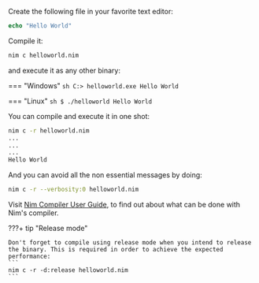 Create the following file in your favorite text editor:
```nim title="helloworld.nim"
echo "Hello World"
```

Compile it:
```sh
nim c helloworld.nim
```
and execute it as any other binary:

=== "Windows"
    ```sh
    C:> helloworld.exe
    Hello World
    ```

=== "Linux"
    ```sh
    $ ./helloworld
    Hello World
    ```

You can compile and execute it in one shot:
```sh
nim c -r helloworld.nim
...
...
...
Hello World
```

And you can avoid all the non essential messages by doing:
```sh
nim c -r --verbosity:0 helloworld.nim
```

Visit [Nim Compiler User Guide](https://nim-lang.org/docs/nimc.html), to find out about what can be done with Nim's compiler.


???+ tip "Release mode"

    Don't forget to compile using release mode when you intend to release the binary. This is required in order to achieve the expected performance:
    ```
    nim c -r -d:release helloworld.nim
    ```
        
